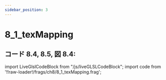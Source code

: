 ```yaml
---
sidebar_position: 3
---
```


# 8_1_texMapping
## コード 8.4, 8.5, 図 8.4: 

import LiveGlslCodeBlock from "/js/liveGLSLCodeBlock";
import code from '!!raw-loader!/frags/ch8/8_1_texMapping.frag';

<LiveGlslCodeBlock fragName='8_1_texMapping.frag' fragCode={code} />
